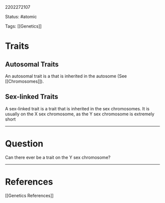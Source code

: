 2202272107

Status: #atomic

Tags: [[Genetics]]

# Traits
## Autosomal Traits
An autosomal trait is a that is inherited in the autosome (See [[Chromosomes]]).
## Sex-linked Traits
A sex-linked trait is a trait that is inherited in the sex chromosomes.
It is usually on the X sex chromosome, as the Y sex chromosome is extremely short

---
# Question
Can there ever be a trait on the Y sex chromosome?

---
# References
[[Genetics References]]